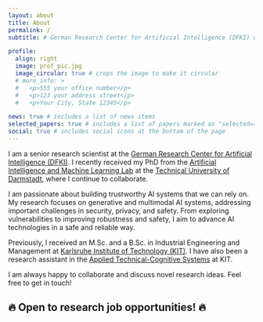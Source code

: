 ```yaml
---
layout: about
title: About
permalink: /
subtitle: # German Research Center for Artificial Intelligence (DFKI) & Technical University of Darmstadt

profile:
  align: right
  image: prof_pic.jpg
  image_circular: true # crops the image to make it circular
  # more_info: >
  #   <p>555 your office number</p>
  #   <p>123 your address street</p>
  #   <p>Your City, State 12345</p>

news: true # includes a list of news items
selected_papers: true # includes a list of papers marked as "selected={true}"
social: true # includes social icons at the bottom of the page
---  
```


I am a senior research scientist at the [German Research Center for Artificial Intelligence (DFKI)](https://www.dfki.de/en/web). I recently received my PhD from the [Artificial Intelligence and Machine Learning Lab](https://www.ml.informatik.tu-darmstadt.de/) at the [Technical University of Darmstadt](https://www.tu-darmstadt.de/index.en.jsp), where I continue to collaborate.

I am passionate about building trustworthy AI systems that we can rely on. My research focuses on generative and multimodal AI systems, addressing important challenges in security, privacy, and safety. From exploring vulnerabilities to improving robustness and safety, I aim to advance AI technologies in a safe and reliable way.

Previously, I received an M.Sc. and a B.Sc. in Industrial Engineering and Management at [Karlsruhe Institute of Technology (KIT)](https://www.kit.edu/english/). I have also been a research assistant in the [Applied Technical-Cognitive Systems](https://atks.aifb.kit.edu/english/index.php) at KIT.

I am always happy to collaborate and discuss novel research ideas. Feel free to get in touch!

## :fire: **Open to research job opportunities!** :fire:
